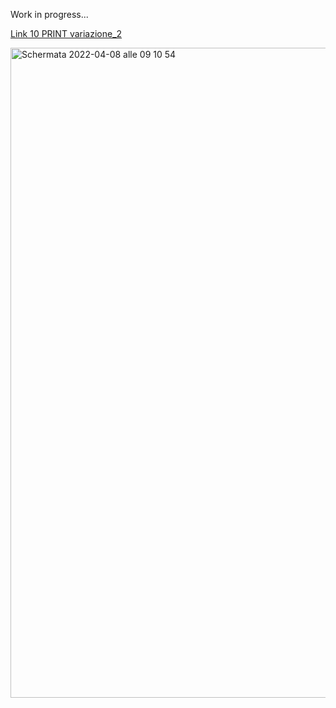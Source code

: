 Work in progress...


[Link 10 PRINT variazione_2](https://editor.p5js.org/SofiaMontanari/full/2grQ6vL6s)


<img width="1040" alt="Schermata 2022-04-08 alle 09 10 54" src="https://user-images.githubusercontent.com/101251566/162728040-3f900b78-da86-468f-b6ef-c26d8d124309.png">
